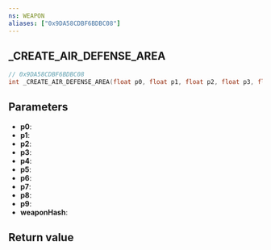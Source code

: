 ```yaml
---
ns: WEAPON
aliases: ["0x9DA58CDBF6BDBC08"]
---
```

## _CREATE_AIR_DEFENSE_AREA

```c
// 0x9DA58CDBF6BDBC08
int _CREATE_AIR_DEFENSE_AREA(float p0, float p1, float p2, float p3, float p4, float p5, float p6, float p7, float p8, float p9, cs_type(Any) Hash weaponHash);
```


## Parameters
* **p0**: 
* **p1**: 
* **p2**: 
* **p3**: 
* **p4**: 
* **p5**: 
* **p6**: 
* **p7**: 
* **p8**: 
* **p9**: 
* **weaponHash**: 

## Return value
